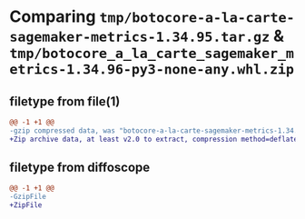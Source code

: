 # Comparing `tmp/botocore-a-la-carte-sagemaker-metrics-1.34.95.tar.gz` & `tmp/botocore_a_la_carte_sagemaker_metrics-1.34.96-py3-none-any.whl.zip`

## filetype from file(1)

```diff
@@ -1 +1 @@
-gzip compressed data, was "botocore-a-la-carte-sagemaker-metrics-1.34.95.tar", last modified: Wed May  1 01:06:37 2024, max compression
+Zip archive data, at least v2.0 to extract, compression method=deflate
```

## filetype from diffoscope

```diff
@@ -1 +1 @@
-GzipFile
+ZipFile
```

